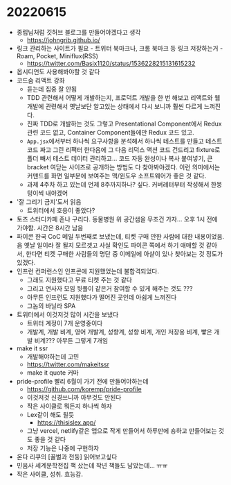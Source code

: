 # 20220615

* 종립님처럼 깃허브 블로그를 만들어야겠다고 생각
  * <https://johngrib.github.io/>
* 링크 관리하는 사이트가 필요 - 트위터 북마크나, 크롬 북마크 등 링크 저장하는거 - Roam, Pocket, Miniflux(RSS)
  * <https://twitter.com/Basix1120/status/1536228215131615232>
* 옵시디언도 사용해봐야할 것 같다
* 코드숨 리액트 강좌
  * 듣는데 집중 잘 안됨
  * TDD 관련해서 어떻게 개발하는지, 프로덕트 개발을 한 번 해보고 리액트와 웹 개발에 관련해서 옛날보단 알고있는 상태에서 다시 보니까 훨씬 다르게 느껴진다.
  * 진짜 TDD로 개발하는 것도 그렇고 Presentational Component에서 Redux 관련 코드 없고, Container Component들에만 Redux 코드 있고.
  * `App.jsx`에서부터 하나씩 요구사항을 분석해서 하나씩 테스트를 만들고 테스트 코드 짜고 그린 리팩터 한다음에 그 다음 리덕스 액션 코드 건드리고 fixture로 폴더 빼서 테스트 데이터 관리하고... 코드 자동 완성이나 복사 붙여넣기, 큰 bracket 여닫는 사이즈로 공개하는 방법도 다 찾아봐야겠다. 이런 의미에서는 커맨드를 화면 일부분에 보여주는 맥/윈도우 소프트웨어가 좋은 것 같다.
  * 과제 4주차 하고 있는데 언제 8주까지하나? 싶다. 커버레터부터 작성해서 한뭉텅이씩 내야겠어
* '잘 그리기 금지'도서 읽음
  * 트위터에서 호응이 좋았다?
* 토즈 스터디카페 존나 구리다. 동물병원 위 공간샘을 무조건 가자... 오후 1시 전에 가야함. 시간은 8시간 남음
* 파이콘 한국 CoC 메일 두번째로 보냈는데, 티켓 구매 안한 사람에 대한 내용이었음. 음 옛날 일이라 잘 될지 모르겟고 사실 확인도 파이콘 쪽에서 하기 애매할 것 같아서, 한다면 티켓 구매한 사람들의 명단 중 이메일에 아샬이 있나 찾아보는 것 정도가 있겠다.
* 인프런 컨퍼런스인 인프콘에 지원했었는데 불합격되었다.
  * 그래도 지원했다고 무료 티켓 주는 것 같다
  * 그리고 연사자 모임 뒷풀이 같은거 참여할 수 있게 해주는 것도 ???
  * 아무튼 인프런도 지원했다가 떨어진 곳인데 아쉽게 느껴진다
  * 그놈의 바닐라 SPA
* 트위터에서 이것저것 많이 시간을 보냈다
  * 트위터 계정이 7개 운영중이다
  * 개발계, 개발 비계, 영어 개발계, 성향계, 성향 비계, 개인 저장용 비계, 빻은 개발 비계??? 아무튼 그렇게 7개임
* make it ssr
  * 개발해야하는데 고민
  * <https://twitter.com/makeitssr>
  * make it quote 커마
* pride-profile 빨리 6월이 가기 전에 만들어야하는데
  * <https://github.com/koremp/pride-profile>
  * 이것저것 신경쓰니까 아무것도 안된다
  * 작은 사이클로 뭐든지 하나씩 하자
  * Lex같이 해도 될듯
    * <https://thisislex.app/>
  * 그냥 vercel, netlify같은 앱으로 작게 만들어서 하루만에 숑하고 만들어보는 것도 좋을 것 같다
  * 저장 기능은 나중에 구현하자
* 온다 리쿠의 [꿀벌과 천둥] 읽어보고싶다
* 민음사 세계문학전집 책 샀는데 작년 책들도 남았는데... ㅠㅠ
* 작은 사이클, 성취. 효능감.